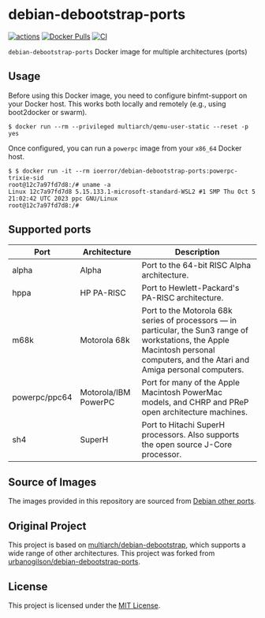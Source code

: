 # debian-debootstrap-ports

[![actions](https://github.com/ioerror/debian-debootstrap-ports/actions/workflows/actions.yml/badge.svg?branch=main)](https://github.com/ioerror/debian-debootstrap-ports/actions/workflows/actions.yml)
 [![Docker Pulls](https://img.shields.io/docker/pulls/polyarch/debian-debootstrap-ports)](https://hub.docker.com/r/polyarch/debian-debootstrap-ports)
[![CI](https://img.shields.io/badge/License-MIT-blue.svg)](https://github.com/ioerror/debian-debootstrap-ports/blob/main/LICENSE)
 
 `debian-debootstrap-ports` Docker image for multiple architectures (ports)

## Usage

Before using this Docker image, you need to configure binfmt-support on your Docker host. This works both locally and remotely (e.g., using boot2docker or swarm).

```console
$ docker run --rm --privileged multiarch/qemu-user-static --reset -p yes
```

Once configured, you can run a `powerpc` image from your `x86_64` Docker host.

```console
$ $ docker run -it --rm ioerror/debian-debootstrap-ports:powerpc-trixie-sid
root@12c7a97fd7d8:/# uname -a
Linux 12c7a97fd7d8 5.15.133.1-microsoft-standard-WSL2 #1 SMP Thu Oct 5 21:02:42 UTC 2023 ppc GNU/Linux
root@12c7a97fd7d8:/#
```

## Supported ports

Port            | Architecture          | Description
| ------------- | --------------------- | ---------------------------------------------------------------------------------------------------------------------------------------------------------------------------------- |
alpha           | Alpha	                | Port to the 64-bit RISC Alpha architecture.                                                                                                                                        |
hppa            | HP PA-RISC            | Port to Hewlett-Packard's PA-RISC architecture.                                                                                                                                    |
m68k            | Motorola 68k          | Port to the Motorola 68k series of processors — in particular, the Sun3 range of workstations, the Apple Macintosh personal computers, and the Atari and Amiga personal computers. |
powerpc/ppc64   | Motorola/IBM PowerPC  | Port for many of the Apple Macintosh PowerMac models, and CHRP and PReP open architecture machines.                                                                                |
sh4             | SuperH                | Port to Hitachi SuperH processors. Also supports the open source J-Core processor.                                                                                                 |

## Source of Images

The images provided in this repository are sourced from [Debian other ports](https://www.debian.org/ports/#portlist-other).

## Original Project

This project is based on [multiarch/debian-debootstrap](https://github.com/multiarch/debian-debootstrap), which supports a wide range of other architectures.
This project was forked from [urbanogilson/debian-debootstrap-ports](https://github.com/urbanogilson/debian-debootstrap-ports).

## License

This project is licensed under the [MIT License](LICENSE).
